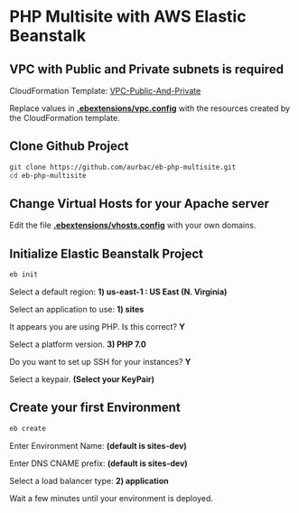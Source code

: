 # PHP Multisite with AWS Elastic Beanstalk

## VPC with Public and Private subnets is required

CloudFormation Template: [VPC-Public-And-Private](https://raw.githubusercontent.com/aurbac/msg-app-backend/master/vpc/AURBAC-VPC-Public-And-Private.json)

Replace values in [**.ebextensions/vpc.config**](.ebextensions/vpc.config) with the resources created by the CloudFormation template.

## Clone Github Project

``` bash
git clone https://github.com/aurbac/eb-php-multisite.git
cd eb-php-multisite
```

## Change Virtual Hosts for your Apache server

Edit the file [**.ebextensions/vhosts.config**](.ebextensions/vhosts.config) with your own domains.

## Initialize Elastic Beanstalk Project

``` bash
eb init
```

Select a default region: **1) us-east-1 : US East (N. Virginia)**


Select an application to use: **1) sites**


It appears you are using PHP. Is this correct? **Y**


Select a platform version. **3) PHP 7.0**


Do you want to set up SSH for your instances? **Y**


Select a keypair. **(Select your KeyPair)**

## Create your first Environment

``` bash
eb create
```

Enter Environment Name: **(default is sites-dev)**


Enter DNS CNAME prefix: **(default is sites-dev)**


Select a load balancer type: **2) application**


Wait a few minutes until your environment is deployed.